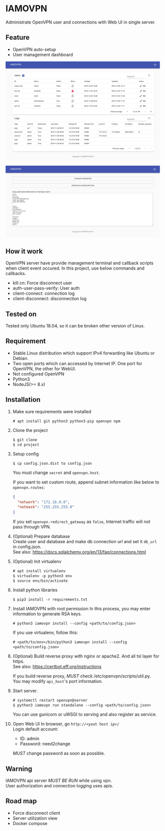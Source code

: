 # IAMOVPN

Administrate OpenVPN user and connections with Web UI in single server.


## Feature
- OpenVPN auto-setup
- User management dashboard

![screenshot_admin](./screenshot_admin.png)

![screenshot_client](./screenshot_client.png)


## How it work
OpenVPN server have provide  management terminal and callback scripts when client event occured.
In this project, use below commands and callbacks.
- kill cn: Force disconnect user
- auth-user-pass-verify: User auth
- client-connect: connection log
- client-disconnect: disconnection log


## Tested on
Tested only Ubuntu 18.04, so it can be broken other version of Linux.


## Requirement
- Stable Linux distribution which support IPv4 forwarding like Ubuntu or Debian.
- Two open ports which can accessed by Internet IP. 
  One port for OpenVPN, the other for WebUI.
- Not configured OpenVPN
- Python3 
- NodeJS(>= 8.x)


## Installation
1. Make sure requirements were installed
    ```
    # apt install git python3 python3-pip openvpn npm
    ```   

2. Clone the project
    ```
    $ git clone
    $ cd project 
    ```

3. Setup config
    ```
    $ cp config.json.dist to config.json
    ```
    You must change `secret` and `openvpn.host`.
    
    If you want to set custom route, append subnet information like below to `openvpn.routes`: 
    ```json
    {
      "network": "172.16.0.0",
      "netmask": "255.255.255.0"
    }
    ```
    
    If you set `openvpn.redirect_gateway` as `false`, Internet traffic will not pass through VPN.

4. (Optional) Prepare database  
    Create user and database and make db connection url and set it `db_url` in config.json.    
    See also: https://docs.sqlalchemy.org/en/13/faq/connections.html

5. (Optional) Init virtualenv
    ```
    # apt install virtualenv
    $ virtualenv -p python3 env
    $ source env/bin/activate
    ```
   
6. Install python libraries
    ```
    $ pip3 install -r requirements.txt
    ```
   
7. Install IAMOVPN with root permission
    In this process, you may enter information to generate RSA keys.
    ```
    # python3 iamovpn install --config <path/to/config.json>
    ```
    If you use virtualenv, follow this:
    ```
    # <path/to/env>/bin/python3 iamovpn install --config <path/to/config.json>
    ```  
   
8. (Optional) Build reverse proxy with nginx or apache2. And all tsl layer for https.  
    See also: https://certbot.eff.org/instructions
    
    If you build reverse proxy, *MUST* check /etc/openvpn/scripts/util.py.  
    You may modify `api_host`'s port information.

9. Start server.
    ```
    # systemctl restart openvpn@server
    $ python3 iamovpn run standalone --config <path/to/config.json>
    ```
    You can use gunicorn or uWSGI to serving and also register as service.

10. Open Web UI
    In browser, go `http://<yout host ip>/`  
    Login default account:
    - ID: admin
    - Password: need2change
    
    *MUST* change password as soon as possible.



## Warning
IAMOVPN api server *MUST BE RUN* while using vpn.  
User authorization and connection logging uses apis. 


## Road map
- Force disconnect client
- Server utilization view
- Docker compose
  
